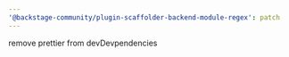 ```yaml
---
'@backstage-community/plugin-scaffolder-backend-module-regex': patch
---
```


remove prettier from devDevpendencies
